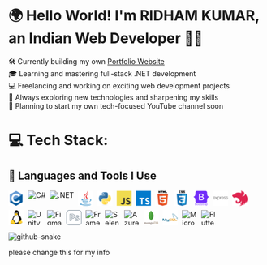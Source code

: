 # 🌍 Hello World! I'm RIDHAM KUMAR, an Indian Web Developer 👋🏼  
🛠️ Currently building my own [Portfolio Website](https://ridhamkumar15.github.io/Ridham-Kumar-Resume/)  
🎓 Learning and mastering full-stack .NET development  
💻 Freelancing and working on exciting web development projects  
🌱 Always exploring new technologies and sharpening my skills  
🎥 Planning to start my own tech-focused YouTube channel soon  


# 💻 Tech Stack:
## 🚀 Languages and Tools I Use  
<p style="display: flex; flex-wrap: wrap; gap: 8px;">
  <img src="https://raw.githubusercontent.com/devicons/devicon/master/icons/c/c-original.svg" alt="C" width="30" height="30" />
  <img src="https://img.shields.io/badge/c%23-%23239120.svg?&style=flat-square&logo=csharp&logoColor=white" alt="C#" />
  <img src="https://img.shields.io/badge/.NET-5C2D91?style=flat-square&logo=.net&logoColor=white" alt=".NET" />
  <img src="https://raw.githubusercontent.com/devicons/devicon/master/icons/java/java-original.svg" alt="Java" width="30" height="30" />
  <img src="https://raw.githubusercontent.com/devicons/devicon/master/icons/python/python-original.svg" alt="Python" width="30" height="30" />
  <img src="https://raw.githubusercontent.com/devicons/devicon/master/icons/javascript/javascript-original.svg" alt="JavaScript" width="30" height="30" />
  <img src="https://raw.githubusercontent.com/devicons/devicon/master/icons/typescript/typescript-original.svg" alt="TypeScript" width="30" height="30" />
  <img src="https://raw.githubusercontent.com/devicons/devicon/master/icons/html5/html5-original-wordmark.svg" alt="HTML5" width="30" height="30" />
  <img src="https://raw.githubusercontent.com/devicons/devicon/master/icons/css3/css3-original-wordmark.svg" alt="CSS3" width="30" height="30" />
  <img src="https://raw.githubusercontent.com/devicons/devicon/master/icons/bootstrap/bootstrap-plain-wordmark.svg" alt="Bootstrap" width="30" height="30" />
  <img src="https://raw.githubusercontent.com/devicons/devicon/master/icons/express/express-original-wordmark.svg" alt="Express.js" width="30" height="30" />
  <img src="https://raw.githubusercontent.com/devicons/devicon/master/icons/nestjs/nestjs-plain.svg" alt="NestJS" width="30" height="30" />
  <img src="https://raw.githubusercontent.com/devicons/devicon/master/icons/linux/linux-original.svg" alt="Linux" width="30" height="30" />
  <img src="https://www.vectorlogo.zone/logos/unity3d/unity3d-icon.svg" alt="Unity" width="30" height="30" />
  <img src="https://www.vectorlogo.zone/logos/figma/figma-icon.svg" alt="Figma" width="30" height="30" />
  <img src="https://raw.githubusercontent.com/devicons/devicon/master/icons/photoshop/photoshop-line.svg" alt="Photoshop" width="30" height="30" />
  <img src="https://www.vectorlogo.zone/logos/framer/framer-icon.svg" alt="Framer" width="30" height="30" />
  <img src="https://raw.githubusercontent.com/detain/svg-logos/780f25886640cef088af994181646db2f6b1a3f8/svg/selenium-logo.svg" alt="Selenium" width="30" height="30" />
  <img src="https://www.vectorlogo.zone/logos/microsoft_azure/microsoft_azure-icon.svg" alt="Azure" width="30" height="30" />
  <img src="https://raw.githubusercontent.com/devicons/devicon/master/icons/mongodb/mongodb-original-wordmark.svg" alt="MongoDB" width="30" height="30" />
  <img src="https://raw.githubusercontent.com/devicons/devicon/master/icons/mysql/mysql-original-wordmark.svg" alt="MySQL" width="30" height="30" />
  <img src="https://www.svgrepo.com/show/303229/microsoft-sql-server-logo.svg" alt="Microsoft SQL Server" width="30" height="30" />
  <img src="https://www.vectorlogo.zone/logos/flutterio/flutterio-icon.svg" alt="Flutter" width="30" height="30" />
</p>
<picture>
  <source media="(prefers-color-scheme: dark)" srcset="https://raw.githubusercontent.com/tobiasmeyhoefer/tobiasmeyhoefer/output/github-snake-dark.svg" />
  <source media="(prefers-color-scheme: light)" srcset="https://raw.githubusercontent.com/tobiasmeyhoefer/tobiasmeyhoefer/output/github-snake.svg" />
  <img alt="github-snake" src="https://raw.githubusercontent.com/tobiasmeyhoefer/tobiasmeyhoefer/output/github-snake.svg" />
</picture>


please change this for my info 
